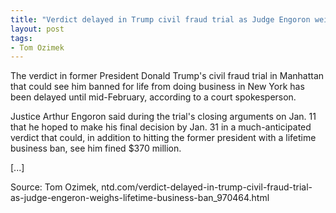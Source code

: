 ```yaml
---
title: "Verdict delayed in Trump civil fraud trial as Judge Engoron weighs lifetime business ban"
layout: post
tags:
- Tom Ozimek
---
```


The verdict in former President Donald Trump's civil fraud trial in Manhattan that could see him banned for life from doing business in New York has been delayed until mid-February, according to a court spokesperson.

Justice Arthur Engoron said during the trial's closing arguments on Jan. 11 that he hoped to make his final decision by Jan. 31 in a much-anticipated verdict that could, in addition to hitting the former president with a lifetime business ban, see him fined $370 million.

[...]

Source: Tom Ozimek, ntd.com/verdict-delayed-in-trump-civil-fraud-trial-as-judge-engeron-weighs-lifetime-business-ban_970464.html
